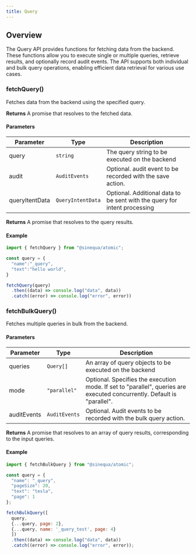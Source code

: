 ```yaml
---
title: Query
---
```


## Overview
The Query API provides functions for fetching data from the backend. These functions allow you to execute single or multiple queries, retrieve results, and optionally record audit events. The API supports both individual and bulk query operations, enabling efficient data retrieval for various use cases.


### fetchQuery()
Fetches data from the backend using the specified query.

__Returns__ A promise that resolves to the fetched data.

#### Parameters

| Parameter | Type | Description |
|-----------|------|-------------|
| query | `string` | The query string to be executed on the backend |
| audit | `AuditEvents` | Optional. audit event to be recorded with the save action. |
| queryItentData | `QueryIntentData` | Optional. Additional data to be sent with the query for intent processing |

__Returns__ A promise that resolves to the query results.

#### Example
```js title="example-fetch-query.js"
import { fetchQuery } from "@sinequa/atomic";

const query = {
  "name":"_query",
  "text":"hello world",
}

fetchQuery(query)
  .then((data) => console.log("data", data))
  .catch((error) => console.log("error", error))
```

### fetchBulkQuery()

Fetches multiple queries in bulk from the backend.

#### Parameters

| Parameter | Type | Description |
|-----------|------|-------------|
| queries | `Query[]` | An array of query objects to be executed on the backend |
| mode | `"parallel"` | Optional. Specifies the execution mode. If set to "parallel", queries are executed concurrently. Default is "parallel". |
| auditEvents | `AuditEvents` | Optional. Audit events to be recorded with the bulk query action. |

__Returns__ A promise that resolves to an array of query results, corresponding to the input queries.

#### Example
```js title="example-fetch-bulk-query.js"
import { fetchBulkQuery } from "@sinequa/atomic";

const query = {
  "name": "_query",
  "pageSize": 20,
  "text": "tesla",
  "page": 1
};

fetchBulkQuery([
  query,
  {...query, page: 2},
  {...query, name: '_query_test', page: 4}
  ])
  .then((data) => console.log("data", data))
  .catch((error) => console.log("error", error));
```